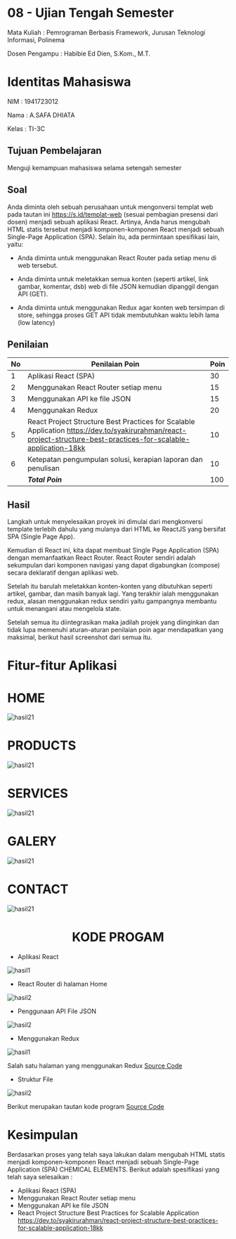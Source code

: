 # 08 - Ujian Tengah Semester

Mata Kuliah : Pemrograman Berbasis Framework, Jurusan Teknologi Informasi, Polinema

Dosen Pengampu : Habibie Ed Dien, S.Kom., M.T.

# Identitas Mahasiswa
NIM : 1941723012

Nama : A.SAFA DHIATA

Kelas : TI-3C

## Tujuan Pembelajaran
Menguji kemampuan mahasiswa selama setengah semester

## Soal
Anda diminta oleh sebuah perusahaan untuk mengonversi templat web pada tautan ini <link>https://s.id/templat-web</link> (sesuai pembagian presensi dari dosen) menjadi sebuah aplikasi React. Artinya, Anda harus mengubah HTML statis tersebut menjadi komponen-komponen React menjadi sebuah Single-Page Application (SPA). Selain itu, ada permintaan spesifikasi lain, yaitu:

- Anda diminta untuk menggunakan React Router pada setiap menu di web tersebut.

- Anda diminta untuk meletakkan semua konten (seperti artikel, link gambar, komentar, dsb) web di file JSON kemudian dipanggil dengan API (GET).

- Anda diminta untuk menggunakan Redux agar konten web tersimpan di store, sehingga proses GET API tidak membutuhkan waktu lebih lama (low latency)

## Penilaian
| No | Penilaian Poin | Poin |
|--|--|--|
| 1 | Aplikasi React (SPA) | 30 |
| 2 | Menggunakan React Router setiap menu | 15 |
| 3 | Menggunakan API ke file JSON | 15 |
| 4 | Menggunakan Redux | 20 |
| 5 | React Project Structure Best Practices for Scalable Application https://dev.to/syakirurahman/react-project-structure-best-practices-for-scalable-application-18kk | 10 |
| 6 | Ketepatan pengumpulan solusi, kerapian laporan dan penulisan | 10 |
| |<em>**Total Poin**</em>| 100 |

## Hasil 
Langkah untuk menyelesaikan proyek ini dimulai dari mengkonversi template terlebih dahulu yang mulanya dari HTML ke ReactJS yang bersifat SPA (Single Page App). 

Kemudian di React ini, kita dapat membuat Single Page Application (SPA) dengan memanfaatkan React Router. React Router sendiri adalah sekumpulan dari komponen navigasi yang dapat digabungkan (compose) secara deklaratif dengan aplikasi web. 

Setelah itu barulah meletakkan konten-konten yang dibutuhkan seperti artikel, gambar, dan masih banyak lagi. Yang terakhir ialah menggunakan redux, alasan menggunakan redux sendiri yaitu gampangnya membantu untuk menangani atau mengelola state. 

Setelah semua itu diintegrasikan maka jadilah projek yang diinginkan dan tidak lupa memenuhi aturan-aturan penilaian poin agar mendapatkan yang maksimal, berikut hasil screenshot dari semua itu.

# Fitur-fitur Aplikasi

# HOME

![hasil21](img/home.PNG)



# PRODUCTS

![hasil21](img/productfix.PNG)



# SERVICES

![hasil21](img/services.PNG)



# GALERY

![hasil21](img/galery.PNG)



# CONTACT

![hasil21](img/contact.PNG)

# <center> KODE PROGAM</center>

- Aplikasi React

![hasil1](img/Hasil8-1.PNG)

- React Router di halaman Home

![hasil2](img/Hasil8-2.PNG)

- Penggunaan API File JSON

![hasil2](img/Hasil8-3.PNG)

- Menggunakan Redux

![hasil1](img/Hasil8-4.PNG)

Salah satu halaman yang menggunakan Redux [Source Code](../../src/08_UTS/src/component/Gallery.js)

- Struktur File

![hasil2](img/Hasil8-5.PNG)


Berikut merupakan tautan kode program [Source Code](../../src/08_UTS)

# Kesimpulan
Berdasarkan proses yang telah saya lakukan dalam mengubah HTML statis menjadi komponen-komponen React menjadi sebuah Single-Page Application (SPA) CHEMICAL ELEMENTS. Berikut adalah spesifikasi yang telah saya selesaikan : 
- Aplikasi React (SPA)
- Menggunakan React Router setiap menu
- Menggunakan API ke file JSON
- React Project Structure Best Practices for Scalable Application https://dev.to/syakirurahman/react-project-structure-best-practices-for-scalable-application-18kk

